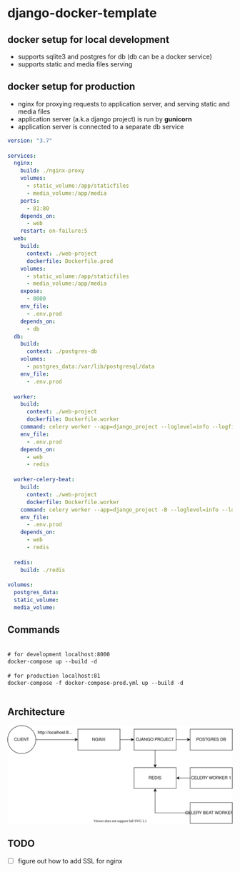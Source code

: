 # django-docker-template

## docker setup for local development

- supports sqlite3 and postgres for db (db can be a docker service)
- supports static and media files serving

## docker setup for production

- nginx for proxying requests to application server, and serving static and media files
- application server (a.k.a django project) is run by **gunicorn**
- application server is connected to a separate db service

```yml
version: "3.7"

services:
  nginx:
    build: ./nginx-proxy
    volumes:
      - static_volume:/app/staticfiles
      - media_volume:/app/media
    ports:
      - 81:80
    depends_on:
      - web
    restart: on-failure:5
  web:
    build:
      context: ./web-project
      dockerfile: Dockerfile.prod
    volumes:
      - static_volume:/app/staticfiles
      - media_volume:/app/media
    expose:
      - 8000
    env_file:
      - .env.prod
    depends_on:
      - db
  db:
    build:
      context: ./postgres-db
    volumes:
      - postgres_data:/var/lib/postgresql/data
    env_file:
      - .env.prod

  worker:
    build:
      context: ./web-project
      dockerfile: Dockerfile.worker
    command: celery worker --app=django_project --loglevel=info --logfile=celery.log
    env_file:
      - .env.prod
    depends_on:
      - web
      - redis

  worker-celery-beat:
    build:
      context: ./web-project
      dockerfile: Dockerfile.worker
    command: celery worker --app=django_project -B --loglevel=info --logfile=celery.log
    env_file:
      - .env.prod
    depends_on:
      - web
      - redis

  redis:
    build: ./redis

volumes:
  postgres_data:
  static_volume:
  media_volume:
```

## Commands

```shell

# for development localhost:8000
docker-compose up --build -d

# for production localhost:81
docker-compose -f docker-compose-prod.yml up --build -d


```

## Architecture

<img alt="architecture" src="./app.svg">

## TODO

- [ ] figure out how to add SSL for nginx
